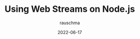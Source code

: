 ---
author: rauschma
date: 2022-06-17
permalink: false
tags:
  - nodejs
target_url: https://2ality.com/2022/06/web-streams-nodejs.html
title: Using Web Streams on Node.js
---